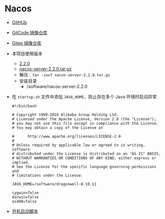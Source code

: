 # Nacos

- [GitHUb](https://github.com/alibaba/nacos)
- [GitCode 镜像仓库](https://gitcode.net/mirrors/alibaba/nacos)
- [Gitee 镜像仓库](https://gitee.com/mirrors/Nacos)

- 本项目使用版本
    - [2.2.0](https://github.com/alibaba/nacos/releases/tag/2.2.0)
    - [nacos-server-2.2.0.tar.gz](https://github.com/alibaba/nacos/releases/download/2.2.0/nacos-server-2.2.0.tar.gz)
    - 解压：`tar -zxvf nacos-server-2.2.0.tar.gz`
    - 安装目录
        - /software/nacos-server-2.2.0
- 在 `startup.sh` 文件中添加 `JAVA_HOME`，防止存在多个 Java 环境时启动异常
    ```shell
    #!/bin/bash
    
    # Copyright 1999-2018 Alibaba Group Holding Ltd.
    # Licensed under the Apache License, Version 2.0 (the "License");
    # you may not use this file except in compliance with the License.
    # You may obtain a copy of the License at
    
    #      http://www.apache.org/licenses/LICENSE-2.0
    #
    # Unless required by applicable law or agreed to in writing, software
    # distributed under the License is distributed on an "AS IS" BASIS,
    # WITHOUT WARRANTIES OR CONDITIONS OF ANY KIND, either express or implied.
    # See the License for the specific language governing permissions and
    # limitations under the License.
    
    JAVA_HOME=/software/dragonwell-8.10.11
    
    cygwin=false
    darwin=false
    os400=false
    ```

- [开机启动脚本](./nacos.service)
